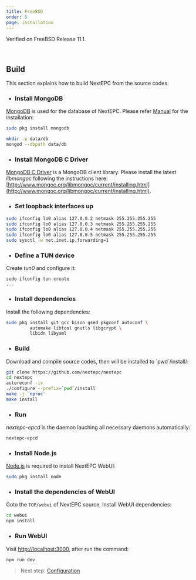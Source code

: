 ```yaml
---
title: FreeBSD
order: 5
page: installation
---
```


Verified on FreeBSD Release 11.1.

<br/>

## Build

This section explains how to build NextEPC from the source codes.


* ### Install MongoDB
[MongoDB](https://www.mongodb.com) is used for the database of NextEPC.
Please refer [Manual](https://docs.mongodb.com/manual/installation/) for the installation:
```bash
sudo pkg install mongodb

mkdir -p data/db
mongod --dbpath data/db
```


* ### Install MongoDB C Driver
[MongoDB C Driver](http://www.mongoc.org/libmongoc/current/index.html) is a MongoDB client library. Please install the latest *libmongoc* following the instructions here: [http://www.mongoc.org/libmongoc/current/installing.html](http://www.mongoc.org/libmongoc/current/installing.html). 


* ### Set loopback interfaces up
```bash
sudo ifconfig lo0 alias 127.0.0.2 netmask 255.255.255.255
sudo ifconfig lo0 alias 127.0.0.3 netmask 255.255.255.255
sudo ifconfig lo0 alias 127.0.0.4 netmask 255.255.255.255
sudo ifconfig lo0 alias 127.0.0.5 netmask 255.255.255.255
sudo sysctl -w net.inet.ip.forwarding=1
```

* ### Define a TUN device
Create *tun0* and configure it:
```
sudo ifconfig tun create
...
```

* ### Install dependencies
Install the following dependencies:
```bash
sudo pkg install git gcc bison gsed pkgconf autoconf \
         automake libtool gnutls libgcrypt \
         libidn libyaml
```

* ### Build
Download and compile source codes, then will be installed to \`pwd\`/install/:
```bash
git clone https://github.com/nextepc/nextepc
cd nextepc
autoreconf -iv
./configure --prefix=`pwd`/install
make -j `nproc`
make install
```

* ### Run
*nextepc-epcd* is the daemon lauching all necessary daemons automatically:
```bash
nextepc-epcd
```

* ### Install Node.js
[Node.js](https://nodejs.org) is required to install NextEPC WebUI:
```bash
sudo pkg install node
```

* ### Install the dependencies of WebUI
Goto the `TOP/webui` of NextEPC source. Install WebUI dependencies:
```bash
cd webui
npm install
```

* ### Run WebUI
Visit [http://localhost:3000](http://localhost:3000), after run the command:
```bash
npm run dev
```

> Next step: [Configuration](/configuration)

